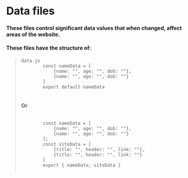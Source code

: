 <div align="left">
<h1>Data files</h1>
<h4>These files control significant data values that when changed, affect areas of the website.</h4>
<h4>These files have the structure of:</h4>
<blockquote> 
    <code>data.js</code>
    <code>
        const nameData = [
            {name: "", age: "", dob: ""},
            {name: "", age: "", dob: ""}
        ]
        export default nameData
    </code>
    <h4>Or</h4>
    <code>
        const nameData = [
            {name: "", age: "", dob: ""},
            {name: "", age: "", dob: ""}
        ];
        const siteData = [
            {title: "", header: "", link: ""},
            {title: "", header: "", link: ""}
        ]
        export { nameData, siteData }
    </code>
</blockquote>
</div>